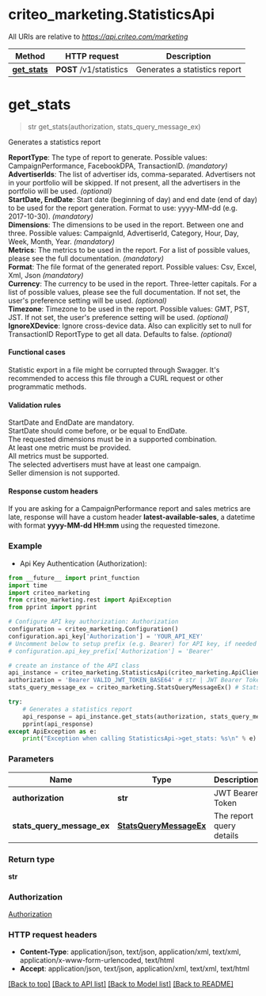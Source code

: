 # criteo_marketing.StatisticsApi

All URIs are relative to *https://api.criteo.com/marketing*

Method | HTTP request | Description
------------- | ------------- | -------------
[**get_stats**](StatisticsApi.md#get_stats) | **POST** /v1/statistics | Generates a statistics report


# **get_stats**
> str get_stats(authorization, stats_query_message_ex)

Generates a statistics report

<b>ReportType</b>: The type of report to generate. Possible values: CampaignPerformance, FacebookDPA, TransactionID. <i>(mandatory)</i><br /><b>AdvertiserIds</b>: The list of advertiser ids, comma-separated. Advertisers not in your portfolio will be skipped. If not present, all the advertisers in the portfolio will be used. <i>(optional)</i><br /><b>StartDate, EndDate</b>: Start date (beginning of day) and end date (end of day) to be used for the report generation. Format to use: yyyy-MM-dd (e.g. 2017-10-30). <i>(mandatory)</i><br /><b>Dimensions</b>: The dimensions to be used in the report. Between one and three. Possible values: CampaignId, AdvertiserId, Category, Hour, Day, Week, Month, Year. <i>(mandatory)</i><br /><b>Metrics</b>: The metrics to be used in the report. For a list of possible values, please see the full documentation. <i>(mandatory)</i><br /><b>Format</b>: The file format of the generated report. Possible values: Csv, Excel, Xml, Json <i>(mandatory)</i><br /><b>Currency</b>: The currency to be used in the report. Three-letter capitals. For a list of possible values, please see the full documentation. If not set, the user's preference setting will be used. <i>(optional)</i><br /><b>Timezone</b>: Timezone to be used in the report. Possible values: GMT, PST, JST. If not set, the user's preference setting will be used. <i>(optional)</i><br /><b>IgnoreXDevice</b>: Ignore cross-device data. Also can explicitly set to null for TransactionID ReportType to get all data. Defaults to false. <i>(optional)</i><br /><h4>Functional cases</h4>              Statistic export in a file might be corrupted through Swagger. It's recommended to access this file through a CURL request or other programmatic methods.              <h4>Validation rules</h4>              StartDate and EndDate are mandatory.<br />              StartDate should come before, or be equal to EndDate.<br />              The requested dimensions must be in a supported combination.<br />              At least one metric must be provided.<br />              All metrics must be supported.<br />              The selected advertisers must have at least one campaign.<br />              Seller dimension is not supported.<br /><h4>Response custom headers</h4>              If you are asking for a CampaignPerformance report and sales metrics are late, response will have a custom header <b>latest-available-sales</b>, a datetime with format <b>yyyy-MM-dd HH:mm</b> using the requested timezone.

### Example

* Api Key Authentication (Authorization): 
```python
from __future__ import print_function
import time
import criteo_marketing
from criteo_marketing.rest import ApiException
from pprint import pprint

# Configure API key authorization: Authorization
configuration = criteo_marketing.Configuration()
configuration.api_key['Authorization'] = 'YOUR_API_KEY'
# Uncomment below to setup prefix (e.g. Bearer) for API key, if needed
# configuration.api_key_prefix['Authorization'] = 'Bearer'

# create an instance of the API class
api_instance = criteo_marketing.StatisticsApi(criteo_marketing.ApiClient(configuration))
authorization = 'Bearer VALID_JWT_TOKEN_BASE64' # str | JWT Bearer Token (default to 'Bearer VALID_JWT_TOKEN_BASE64')
stats_query_message_ex = criteo_marketing.StatsQueryMessageEx() # StatsQueryMessageEx | The report query details

try:
    # Generates a statistics report
    api_response = api_instance.get_stats(authorization, stats_query_message_ex)
    pprint(api_response)
except ApiException as e:
    print("Exception when calling StatisticsApi->get_stats: %s\n" % e)
```

### Parameters

Name | Type | Description  | Notes
------------- | ------------- | ------------- | -------------
 **authorization** | **str**| JWT Bearer Token | [default to &#39;Bearer VALID_JWT_TOKEN_BASE64&#39;]
 **stats_query_message_ex** | [**StatsQueryMessageEx**](StatsQueryMessageEx.md)| The report query details | 

### Return type

**str**

### Authorization

[Authorization](../README.md#Authorization)

### HTTP request headers

 - **Content-Type**: application/json, text/json, application/xml, text/xml, application/x-www-form-urlencoded, text/html
 - **Accept**: application/json, text/json, application/xml, text/xml, text/html

[[Back to top]](#) [[Back to API list]](../README.md#documentation-for-api-endpoints) [[Back to Model list]](../README.md#documentation-for-models) [[Back to README]](../README.md)

